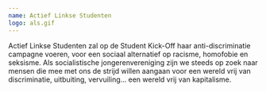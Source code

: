 ```yaml
---
name: Actief Linkse Studenten
logo: als.gif
---
```

Actief Linkse Studenten zal op de Student Kick-Off haar anti-discriminatie campagne voeren, voor een sociaal alternatief op racisme, homofobie en seksisme. Als socialistische jongerenvereniging zijn we steeds op zoek naar mensen die mee met ons de strijd willen aangaan voor een wereld vrij van discriminatie, uitbuiting, vervuiling... een wereld vrij van kapitalisme.